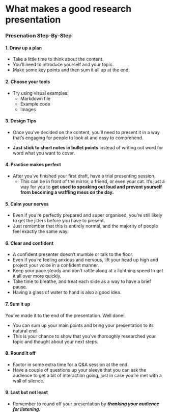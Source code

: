 # What makes a good research presentation

### Presenation Step-By-Step

#### 1. Draw up a plan
+ Take a little time to think about the content. 
+ You’ll need to introduce yourself and your topic.
+ Make some key points and then sum it all up at the end.

#### 2. Choose your tools
+ Try using visual examples:
  + Markdown file
  +  Example code
  +  Images

#### 3. Design Tips
+ Once you’ve decided on the content, you’ll need to present it in a way that’s engaging for people to look at and easy to comprehend.

+ **Just stick to short notes in bullet points** instead of writing out word for word what you want to cover.


#### 4. Practice makes perfect
+ After you’ve finished your first draft, have a trial presenting session. 
  + This can be in front of the mirror, a friend, or even your cat. 
    It’s just a way for you to **get used to speaking out loud and prevent yourself from becoming a waffling mess on the day.**


#### 5. Calm your nerves
+ Even if you’re perfectly prepared and super organised, you’re still likely to get the jitters before you have to present.
+ Just remember that this is entirely normal, and the majority of people feel exactly the same way.

#### 6. Clear and confident
+ A confident presenter doesn’t mumble or talk to the floor.
+ Even if you’re feeling anxious and nervous, lift your head up high and project your voice in a confident manner.
+ Keep your pace steady and don’t rattle along at a lightning speed to get it all over more quickly.
+ Take time to breathe, and treat each slide as a way to have a brief pause. 
+ Having a glass of water to hand is also a good idea.

#### 7. Sum it up
You’ve made it to the end of the presentation. Well done! 

+ You can sum up your main points and bring your presentation to its natural end. 
+ This is your chance to show that you’ve thoroughly researched your topic and thought about your next steps.

#### 8. Round it off
+ Factor in some extra time for a Q&amp;A session at the end.
+  Have a couple of questions up your sleeve that you can ask the audience to get a bit of interaction going, just in case you’re met with a wall of silence.

#### 9. Last but not least 
+ Remember to round off your presentation by ***thanking your audience for listening.*** 
